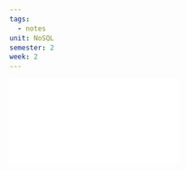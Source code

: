 ```yaml
---
tags:
  - notes
unit: NoSQL
semester: 2
week: 2
---
```

![Source](../../TeachingContent/DatabaseIndexingSimplified.pdf)
